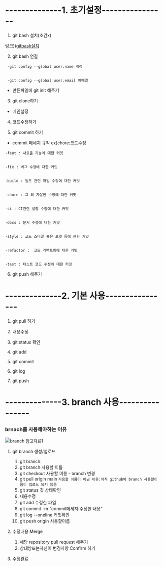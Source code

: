 # --------------1. 초기설정----------------

1. git bash 설치(조건x)

링크))[gitbash설치](https://git-scm.com/downloads)


2. git bash 연결
```
 -git config --global user.name 계정


 -git config --global user.email 이메일 
```


- 만든파일에 git init 해주기

3. git clone하기

- 메인설정 

4. 코드수정하기

5. git commit 하기 

+ commit 메세지 규칙  ex)chore:코드수정

```
-feat : 새로운 기능에 대한 커밋


-fix : 버그 수정에 대한 커밋


-build : 빌드 관련 파일 수정에 대한 커밋


-chore : 그 외 자잘한 수정에 대한 커밋


-ci : CI관련 설정 수정에 대한 커밋


-docs : 문서 수정에 대한 커밋


-style : 코드 스타일 혹은 포맷 등에 관한 커밋


-refactor :  코드 리팩토링에 대한 커밋


-test : 테스트 코드 수정에 대한 커밋
```
6. git push 해주기


# --------------2. 기본 사용----------------

1. git pull 하기

2. 내용수정

3. git status 확인

4. git add

5. git commit

6. git log

7. git push  

# --------------3. branch 사용----------------

### brnach를 사용해야하는 이유

![branch 참고자료1](https://postfiles.pstatic.net/MjAyMTEyMjJfMjE2/MDAxNjQwMTUxNDg4NDgx.6O3QM60LyXEibU4MwhlNTXiDDbo0qfzV6cvHKNhyF10g.Dojn0rssuqL6gF9q8d64VA_PIr6NuWguXAPA0T32JVwg.PNG.paul5000/image.png?type=w773)



1. git branch 생성/업로드

    1. git branch 
    2. git branch 사용할 이름
    3. git checkout 사용할 이름 - branch 변경
    4. git pull origin main `사용할 이름이 아님 이유:아직 github에 branch 사용할이름이 업로드 되지 않음`
    5. git status 깃 상태확인
    6. 내용수정
    7. git add 수정한 파일
    8. git commit -m "commit메세지:수정한 내용"
    9. git log --oneline 커밋확인
    10. git push origin 사용할이름

2. 수정내용 Merge
    1. 해당 repository pull request 해주기
    2. 상대방또는자신이 변경사항 Confirm 하기

3. 수정완료